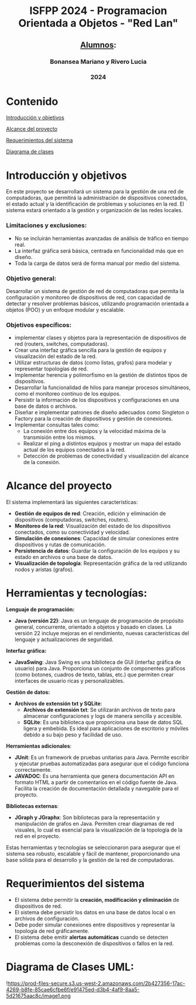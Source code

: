 <h1 style="text-align: center;">ISFPP 2024 - Programacion Orientada a Objetos - "Red Lan"</h1>

<h2 style="text-align: center;"><u>Alumnos</u>:</h2>
<h3 style="text-align: center;">Bonansea Mariano y Rivero Lucia</h3>
<h3 style="text-align: center;">2024</h3>

# Contenido

[Introducción y objetivos](#introducción-y-objetivos)

[Alcance del proyecto](#alcance-del-proyecto)

[Requerimientos del sistema](#requerimientos-del-sistema)

[Diagrama de clases](#diagrama-de-clases-uml)

# Introducción y objetivos

En este proyecto se desarrollará un sistema para la gestión de una red de computadoras, que permitirá la administración de dispositivos conectados, el estado actual y la identificación de problemas y soluciones en la red. El sistema estará orientado a la gestión y organización de las redes locales.

### Limitaciones y exclusiones:

- No se incluirán herramientas avanzadas de análisis de tráfico en tiempo real.
- La interfaz gráfica será básica, centrada en funcionalidad más que en diseño.
- Toda la carga de datos será de forma manual por medio del sistema.

### Objetivo general:

Desarrollar un sistema de gestión de red de computadoras que permita la configuración y monitoreo de dispositivos de red, con capacidad de detectar y resolver problemas básicos, utilizando programación orientada a objetos (POO) y un enfoque modular y escalable.

### Objetivos específicos:

- implementar clases y objetos para la representación de dispositivos de red (routers, switches, computadoras).
- Crear una interfaz gráfica sencilla para la gestión de equipos y visualización del estado de la red.
- Utilizar estructuras de datos (como listas, grafos) para modelar y representar topologías de red.
- Implementar herencia y polimorfismo en la gestión de distintos tipos de dispositivos.
- Desarrollar la funcionalidad de hilos para manejar procesos simultáneos, como el monitoreo continuo de los equipos.
- Persistir la información de los dispositivos y configuraciones en una base de datos o archivos.
- Diseñar e implementar patrones de diseño adecuados como Singleton o Factory para la creación de dispositivos y gestión de conexiones.
- Implementar consultas tales como:
    - La conexión entre dos equipos y la velocidad máxima de la transmisión entre los mismos.
    - Realizar el ping a distintos equipos y mostrar un mapa del estado actual de los equipos conectados a la red.
    - Detección de problemas de conectividad y visualización del alcance de la conexión.

# Alcance del proyecto

El sistema implementará las siguientes características:

- **Gestión de equipos de red**: Creación, edición y eliminación de dispositivos (computadoras, switches, routers).
- **Monitoreo de la red**: Visualización del estado de los dispositivos conectados, como su conectividad y velocidad.
- **Simulación de conexiones**: Capacidad de simular conexiones entre dispositivos y rutas de comunicación.
- **Persistencia de datos**: Guardar la configuración de los equipos y su estado en archivos o una base de datos.
- **Visualización de topología**: Representación gráfica de la red utilizando nodos y aristas (grafos).

# Herramientas y tecnologías:

**Lenguaje de programación:**
- **Java (versión 22)**: Java es un lenguaje de programación de propósito general, concurrente, orientado a objetos y basado en clases. La versión 22 incluye mejoras en el rendimiento, nuevas características del lenguaje y actualizaciones de seguridad.

**Interfaz gráfica:**
- **JavaSwing**: Java Swing es una biblioteca de GUI (interfaz gráfica de usuario) para Java. Proporciona un conjunto de componentes gráficos (como botones, cuadros de texto, tablas, etc.) que permiten crear interfaces de usuario ricas y personalizables.

**Gestión de datos:**
- **Archivos de extensión txt y SQLite**:
  - **Archivos de extensión txt**: Se utilizarán archivos de texto para almacenar configuraciones y logs de manera sencilla y accesible.
  - **SQLite**: Es una biblioteca que proporciona una base de datos SQL ligera y embebida. Es ideal para aplicaciones de escritorio y móviles debido a su bajo peso y facilidad de uso.

**Herramientas adicionales**:
  - **JUnit**: Es un framework de pruebas unitarias para Java. Permite escribir y ejecutar pruebas automatizadas para asegurar que el código funciona correctamente.
  - **JAVADOC**: Es una herramienta que genera documentación API en formato HTML a partir de comentarios en el código fuente de Java. Facilita la creación de documentación detallada y navegable para el proyecto.

**Bibliotecas externas**:
  - **JGraph y JGraphx**: Son bibliotecas para la representación y manipulación de grafos en Java. Permiten crear diagramas de red visuales, lo cual es esencial para la visualización de la topología de la red en el proyecto.

Estas herramientas y tecnologías se seleccionaron para asegurar que el sistema sea robusto, escalable y fácil de mantener, proporcionando una base sólida para el desarrollo y la gestión de la red de computadoras.

# Requerimientos del sistema

- El sistema debe permitir la **creación, modificación y eliminación** de dispositivos de red.
- El sistema debe persistir los datos en una base de datos local o en archivos de configuración.
- Debe poder simular conexiones entre dispositivos y representar la topología de red gráficamente.
- El sistema debe emitir **alertas automáticas** cuando se detecten problemas como la desconexión de dispositivos o fallos en la red.

# Diagrama de Clases UML:

!https://prod-files-secure.s3.us-west-2.amazonaws.com/2b427356-17ac-4269-b8fe-85cae6cfbe6f/e91475ed-d3b4-4af9-8aa5-5d21675aac8c/image1.png